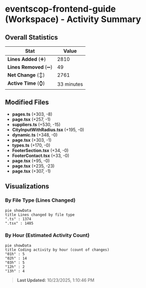 # eventscop-frontend-guide (Workspace) - Activity Summary 

## Overall Statistics

| Stat                   | Value                                                             |
| ---------------------- | ----------------------------------------------------------------- |
| **Lines Added** (➕)   | 2810                                          |
| **Lines Removed** (➖) | 49                                        |
| **Net Change** (↕)    | 2761                |
| **Active Time** (⌚)   | 33 minutes |


## Modified Files
- **pages.ts** (+303, -8)
- **page.tsx** (+257, -1)
- **suppliers.ts** (+530, -15)
- **CityInputWithRadius.tsx** (+195, -0)
- **dynamic.ts** (+348, -0)
- **page.tsx** (+303, -1)
- **types.ts** (+170, -0)
- **FooterSection.tsx** (+34, -0)
- **FooterContact.tsx** (+33, -0)
- **page.tsx** (+95, -0)
- **page.tsx** (+235, -23)
- **page.tsx** (+307, -1)

## Visualizations

### By File Type (Lines Changed)

```mermaid
pie showData
title Lines changed by file type
".ts" : 1374
".tsx" : 1485
```

### By Hour (Estimated Activity Count)

```mermaid
pie showData
title Coding activity by hour (count of changes)
"01h" : 5
"02h" : 14
"03h" : 5
"12h" : 2
"13h" : 4
```


> **Last Updated:** 10/23/2025, 1:10:46 PM